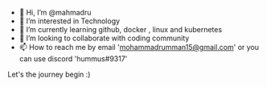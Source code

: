 - 👋 Hi, I’m @mahmadru
- 👀 I’m interested in Technology
- 🌱 I’m currently learning github, docker , linux and kubernetes
- 💞️ I’m looking to collaborate with coding community
- 📫 How to reach me by email 'mohammadrumman15@gmail.com' or you can use discord 'hummus#9317'

Let's the journey begin :) 

<!---
mahmadru/mahmadru is a ✨ special ✨ repository because its `README.md` (this file) appears on your GitHub profile.
You can click the Preview link to take a look at your changes.
--->
